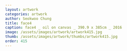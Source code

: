 ```yaml
---
layout: artwork
categories: artwork
author: Seokwoo Chung
title: face4
caption: face4 _ oil on canvas _ 390.9 x 385cm _ 2016
image: /assets/images/artwork/artwork415.jpg
thumb: /assets/images/artwork/thumbs/artwork415.jpg
order: 415
---
```

